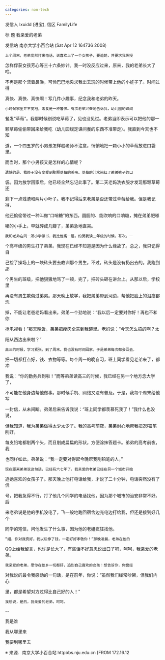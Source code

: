 ```yaml
---
categories: non-tech
---
```

发信人 lxuidd (进宝), 信区 FamilyLife

标  题 我亲爱的老弟

发信站 南京大学小百合站 (Sat Apr 12 164736 2008)



    上个周末，老弟突然打来电话，说喜欢上了一个女孩子，要追她，并要求我传授

怎样俘获女孩芳心等三十六条妙计。我一时没反应过来，原来，我的老弟长大了哈。

不再是那个流着鼻涕，可怜巴巴地央求我出去玩的时候带上他的小娃子了。时间过得

真快、真快、真快啊！写几件小趣事，纪念我和老弟的昨天。



    小时候家里并不宽裕，零食是一种奢侈。有次老弟兴奋地告诉我，幼儿园的课间

餐发“草莓”。我那时候别说吃草莓了，见也没见过。老弟当即表示可以把他的那一

颗草莓偷偷带回来给我吃（幼儿园规定课间餐的东西不准带走）。我直到今天也不知

道，一个四五岁的小男孩怎样趁老师不注意，悄悄地把一颗小小的草莓放进口袋里。

而当时，那个小男孩又是怎样的心情呢？



    遗憾的是，我终于没有享受到那颗草莓的美味。草莓的汁水染红了弟弟裤子的口

袋。因为放学回家后，他已经全然忘记此事了。第二天老妈洗衣服才发现那颗草莓还

剩下一点残渣和两片小叶子。我不记得后来老弟是否还带过草莓给我。但是我记得，

他还偷偷带过一种叫做“口哨糖”的东西。圆圆的、能吹响的口哨糖，摊在弟弟肥嘟

嘟的小手上，早就碎成几瓣了，弟弟急地直哭。



    我和老弟在同一所小学读书，我比他高一届。约莫我读二年级的时候，有次，一

个高年级的男生打了弟弟。我现在已经不知道是因为什么缘故了。总之，我只记得自

己捡了操场上的一块砖头要去教训那个男生，不过，砖头是没有扔出去的。我跑到那

个男生的班级，把他狠狠地骂了一顿，完了，把砖头砸在讲台上。从那以后，学校里

再没有男生欺侮过弟弟。那天晚上放学，我把弟弟带到河边，帮他把脸上的泪痕都洗

掉，不能让老爸老妈看出来。弟弟一个劲地说：“我以后一定要对你好！再也不和你

抢电视看！”那天晚饭，弟弟把瘦肉全夹到我碗里。老妈说：“今天怎么搞的啊？太

阳从西边出来啦？”



    高三的时候，学习紧张。到了周末，我也没有时间回家。于是弟弟每次都会回去，

把一切都打点好，钱、衣物等等。每个周一的晚自习，班上同学看见老弟来了，都冲

我说：“你的勤务兵到啦！”而等弟弟读高三的时候，我已经在另一个地方念大学了，

不可能在他身边帮他做事。那时候手机、网络又没有普及。于是，我每个周末给他写

一封信，从未间断。弟弟后来告诉我说：“班上同学都羡慕死我了！”我什么也没说，

但我知道，我为弟弟做得太少太少了。我的高考前夜，弟弟耐心地帮我把2B铅笔削好，

每支铅笔都削两个头，而且削成扁扁的形状，方便涂抹答题卡。弟弟的高考前夜，我

也同样如此。弟弟说：“我一定要对得起今晚帮我削铅笔的人。”



    现在距离弟弟说这句话，已经有六七年了。我亲爱的老弟已经在另一个城市开始

追她喜欢的女孩子了。那天晚上他打电话给我，才说了二十分钟，电话突然没有了信

号，把我急得不行，打了他几个同学的电话找他，因为那个城市的治安非常不好。后

来老弟说是他的手机没电了，飞一般地跑回宿舍边充电边打给我，但还是接到好几个

同学的短信，问他发生了什么事，因为他的老姐疯狂找他。   



    “姐，你对我真好，我以后挣了钱，一定好好孝敬你！”那晚凌晨，老弟在他的

QQ上给我留言，也许是长大了，有些话不好意思说出口了吧，呵呵，我亲爱的老弟。



    我亲爱的老弟，愿你在他乡一切都好，追到自己喜欢的女孩！想告诉你，你曾经

对我说的最令我感动的一句话，是在前年，你说：“虽然我们经常吵架，但我们内心

里，都是希望对方过得比自己好的人！”



    我想说，是的，我亲爱的老弟，呵呵。

 

 





--

我是谁

我从哪里来

我要到哪里去

※ 来源．南京大学小百合站 httpbbs.nju.edu.cn [FROM 172.16.12
